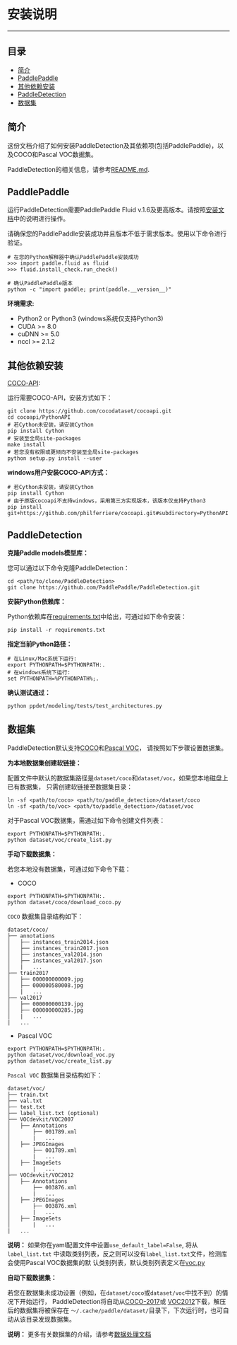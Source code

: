 # 安装说明

---
## 目录

- [简介](#简介)
- [PaddlePaddle](#paddlepaddle)
- [其他依赖安装](#其他依赖安装)
- [PaddleDetection](#PaddleDetection)
- [数据集](#数据集)


## 简介

这份文档介绍了如何安装PaddleDetection及其依赖项(包括PaddlePaddle)，以及COCO和Pascal VOC数据集。

PaddleDetection的相关信息，请参考[README.md](https://github.com/PaddlePaddle/PaddleDetection/blob/master/).


## PaddlePaddle


运行PaddleDetection需要PaddlePaddle Fluid v.1.6及更高版本。请按照[安装文档](http://www.paddlepaddle.org.cn/)中的说明进行操作。

请确保您的PaddlePaddle安装成功并且版本不低于需求版本。使用以下命令进行验证。

```
# 在您的Python解释器中确认PaddlePaddle安装成功
>>> import paddle.fluid as fluid
>>> fluid.install_check.run_check()

# 确认PaddlePaddle版本
python -c "import paddle; print(paddle.__version__)"
```

**环境需求:**

- Python2 or Python3 (windows系统仅支持Python3)
- CUDA >= 8.0
- cuDNN >= 5.0
- nccl >= 2.1.2


## 其他依赖安装

[COCO-API](https://github.com/cocodataset/cocoapi):

运行需要COCO-API，安装方式如下：

    git clone https://github.com/cocodataset/cocoapi.git
    cd cocoapi/PythonAPI
    # 若Cython未安装，请安装Cython
    pip install Cython
    # 安装至全局site-packages
    make install
    # 若您没有权限或更倾向不安装至全局site-packages
    python setup.py install --user

**windows用户安装COCO-API方式：**

    # 若Cython未安装，请安装Cython
    pip install Cython
    # 由于原版cocoapi不支持windows，采用第三方实现版本，该版本仅支持Python3
    pip install git+https://github.com/philferriere/cocoapi.git#subdirectory=PythonAPI

## PaddleDetection

**克隆Paddle models模型库：**

您可以通过以下命令克隆PaddleDetection：

```
cd <path/to/clone/PaddleDetection>
git clone https://github.com/PaddlePaddle/PaddleDetection.git
```

**安装Python依赖库：**

Python依赖库在[requirements.txt](https://github.com/PaddlePaddle/PaddleDetection/blob/master/requirements.txt)中给出，可通过如下命令安装：

```
pip install -r requirements.txt
```

**指定当前Python路径：**

```shell
# 在Linux/Mac系统下运行:
export PYTHONPATH=$PYTHONPATH:.
# 在windows系统下运行:
set PYTHONPATH=%PYTHONPATH%;.
```

**确认测试通过：**

```
python ppdet/modeling/tests/test_architectures.py
```

## 数据集


PaddleDetection默认支持[COCO](http://cocodataset.org)和[Pascal VOC](http://host.robots.ox.ac.uk/pascal/VOC/)，
请按照如下步骤设置数据集。

**为本地数据集创建软链接：**


配置文件中默认的数据集路径是`dataset/coco`和`dataset/voc`，如果您本地磁盘上已有数据集，
只需创建软链接至数据集目录：

```
ln -sf <path/to/coco> <path/to/paddle_detection>/dataset/coco
ln -sf <path/to/voc> <path/to/paddle_detection>/dataset/voc
```

对于Pascal VOC数据集，需通过如下命令创建文件列表：

```
export PYTHONPATH=$PYTHONPATH:.
python dataset/voc/create_list.py
```

**手动下载数据集：**

若您本地没有数据集，可通过如下命令下载：

- COCO

```
export PYTHONPATH=$PYTHONPATH:.
python dataset/coco/download_coco.py
```

`COCO` 数据集目录结构如下：

  ```
  dataset/coco/
  ├── annotations
  │   ├── instances_train2014.json
  │   ├── instances_train2017.json
  │   ├── instances_val2014.json
  │   ├── instances_val2017.json
  │   |   ...
  ├── train2017
  │   ├── 000000000009.jpg
  │   ├── 000000580008.jpg
  │   |   ...
  ├── val2017
  │   ├── 000000000139.jpg
  │   ├── 000000000285.jpg
  │   |   ...
  |   ...
  ```

- Pascal VOC

```
export PYTHONPATH=$PYTHONPATH:.
python dataset/voc/download_voc.py
python dataset/voc/create_list.py
```

`Pascal VOC` 数据集目录结构如下：

  ```
  dataset/voc/
  ├── train.txt
  ├── val.txt
  ├── test.txt
  ├── label_list.txt (optional)
  ├── VOCdevkit/VOC2007
  │   ├── Annotations
  │       ├── 001789.xml
  │       |   ...
  │   ├── JPEGImages
  │       ├── 001789.xml
  │       |   ...
  │   ├── ImageSets
  │       |   ...
  ├── VOCdevkit/VOC2012
  │   ├── Annotations
  │       ├── 003876.xml
  │       |   ...
  │   ├── JPEGImages
  │       ├── 003876.xml
  │       |   ...
  │   ├── ImageSets
  │       |   ...
  |   ...
  ```

**说明：** 如果你在yaml配置文件中设置`use_default_label=False`, 将从`label_list.txt`
中读取类别列表，反之则可以没有`label_list.txt`文件，检测库会使用Pascal VOC数据集的默
认类别列表，默认类别列表定义在[voc.py](https://github.com/PaddlePaddle/PaddleDetection/blob/master/ppdet/data/source/voc.py)

**自动下载数据集：**

若您在数据集未成功设置（例如，在`dataset/coco`或`dataset/voc`中找不到）的情况下开始运行，
PaddleDetection将自动从[COCO-2017](http://images.cocodataset.org)或
[VOC2012](http://host.robots.ox.ac.uk/pascal/VOC)下载，解压后的数据集将被保存在
`〜/.cache/paddle/dataset/`目录下，下次运行时，也可自动从该目录发现数据集。


**说明：** 更多有关数据集的介绍，请参考[数据处理文档](../advanced_tutorials/READER.md)
